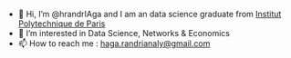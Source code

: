 - 👋 Hi, I’m @hrandrIAga and I am an data science graduate from [Institut Polytechnique de Paris](https://www.ip-paris.fr/)
- 👀 I’m interested in Data Science, Networks & Economics
- 📫 How to reach me : haga.randrianaly@gmail.com

<!---
hrandrIAga/hrandrIAga is a ✨ special ✨ repository because its `README.md` (this file) appears on your GitHub profile.
You can click the Preview link to take a look at your changes.
--->
